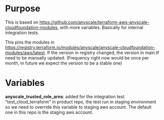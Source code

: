 # Purpose
This is based on https://github.com/anyscale/terraform-aws-anyscale-cloudfoundation-modules, with more variables.
Basically for internal integration tests.

This pins the modules in https://registry.terraform.io/modules/anyscale/anyscale-cloudfoundation-modules/aws/latest.
If the version in registry changed, the version in main.tf need to be manually updated.
(Frequency right now would be once per month, in future we expect the version to be a stable one)

# Variables
**anyscale_trusted_role_arns**: added for the integration test "test_cloud_terraform" in product repo, the test run in staging environment so we need to override this variable to staging aws account. The default one in this repo is the staging aws account.
